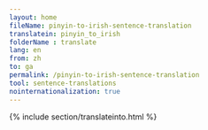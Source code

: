 ```yaml
---
layout: home
fileName: pinyin-to-irish-sentence-translation
translatein: pinyin_to_irish
folderName : translate
lang: en
from: zh
to: ga
permalink: /pinyin-to-irish-sentence-translation
tool: sentence-translations
nointernationalization: true
---
```

{% include section/translateinto.html %}
